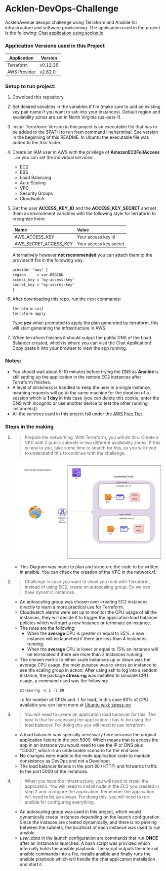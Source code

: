 # Acklen-DevOps-Challenge
AcklenAvenue devops challenge using Terraform and Ansible for infrastructure and software provisioning.
The application used in the project is the following: [Chat application using socket.io](https://github.com/RGaldamez/Chat-App-using-Socket.io)

### Application Versions used in this Project
Application  | Version
----------   | ------ 
Terraform    | v0.12.25
AWS Provider | v2.62.0


### Setup to run project:
1. Download this repository.
2. Set desired variables in the variables.tf file (make sure to add an existing key pair name if you want to ssh into your instances). Default region and availability zones are set in North Virginia (us-east-1).
3. Install Terraform: Version in this project is an executable file that has to be added to the $PATH to run from command line/terminal. See version in the beginning of this README. In Ubuntu the executable file was added to the /bin folder.
4. Create an IAM user in AWS with the privilege of **AmazonEC2FullAccess**
   ...or you can set the individual services: 
   * EC2
   * EBS
   * Load Balancing
   * Auto Scaling
   * VPC
   * Security Groups
   * Cloudwatch
5. Get the user **ACCESS_KEY_ID** and the **ACCESS_KEY_SECRET** and set them as environment variables with the following style for terraform to recognize them:
   
    Name                  | Value
    --------------------  | -----
    AWS_ACCESS_KEY        | Your access key id
    AWS_SECRET_ACCESS_KEY | Your access key secret

    Alternatively however **not recommended** you can attach them to the provider.tf file in the following way:
    ```
    provider "aws" {
    region     = var.REGION
    access_key = "my-access-key"
    secret_key = "my-secret-key"
    }
    ```

6. After downloading this repo, run the next commands: 
   ```
   terraform init
   terraform apply
   ```
   Type __*yes*__ when prompted to apply the plan generated by terraform, this will start generating the infrastructure in AWS.
7. When terraform finishes it should output the public DNS of the Load Balancer created, which is where you can visit the Chat Application! Copy paste it into your browser to view the app running.

### Notes:
* You should wait about 5-10 minutes before trying the DNS as **Ansible** is still setting up the application in the remote EC2 instances after Terraform finishes.
* A level of *stickiness* is handled to keep the user in a single instance, meaning requests will go to the same machine for the duration of a session which is **1 day** in this case (you can delete this cookie, enter the DNS with incognito or use another device to test the other running instance(s)).
* All the services used in this project fall under the [AWS Free Tier](https://aws.amazon.com/free/).


### Steps in the making

1. >Prepare the networking. With Terraform, you will do this.
Create a VPC with 2 public subnets in two different availability zones. If this is new to you, take some time to search for this, as you will need to understand this to continue with the challenge.

    ![Infrastructure Diagram](/diagram.png)
    * This Diagram was made to plan and structure the code to be written in ansible. You can check the creation of the VPC in the network.tf.
  
1. >Challenge
In case you want to show you rock with Terraform, instead of using EC2, create an autoscaling group. So we can have dynamic instances.

    * An autoscaling group was chosen over creating EC2 instances directly to learn a more practical use for Terraform.
    * Cloudwatch alarms were set up to monitor the CPU usage of all the instances, they will decide if to trigger the application load balancer policies which will start a new instance or terminate an instance.
    * The rules are the following: 
       * When the **average** CPU is greater or equal to 35%, a new instance will be launched if there are less than 4 instances running.
       * When the **average** CPU is lower or equal to 15% an instance will be terminated if there are more than 2 instances running.
    * The chosen metric to either scale instances up or down was the average CPU usage, the main purpose was to stress an instance to see the scaling group in action: 
    After using ssh to log into a random instance, the package **stress-ng** was installed to simulate CPU usage, a command used was the following:
        ```
        stress-ng -c 1 -l 80
        ```
        -c for number of CPUs and -l for load, in this case 80% of CPU available 
        you can learn more at [Ubuntu wiki: stress-ng](https://wiki.ubuntu.com/Kernel/Reference/stress-ng)
    
3. >You will need to create an application load balancer for this. The idea is that for accessing the application it has to be using the load balancer. For doing this you will need to use terraform

    * A load balancer was specially necessary here because the original application listens in the port 5000. Which means that to access the app in an instance you would need to use the IP or DNS plus ":5000", which is an undesirable scenario for the end user.
    *  No changes were made to the node application code to mantain consistency as DevOps and not a Developer.
    * The load balancer listens in the port 80 (HTTP) and forwards traffic to the port 5000 of the instances.

4. >When you have the infrastructure, you will need to install the application. You will need to install node in the EC2 you created in step 2 and configure the application. Remember the application will need to be up always. For doing this, you will need to run ansible for configuring everything.
   * An autoscaling group was used in this project, which would dynamically create instances depending on the launch configuration. Since the instaces are created dynamically, and there is no peering between the subnets, the localhost of each instance was used to run ansible.
   * _user_data_ in the launch configuration are commands that run **ONCE** after an instance is launched. A bash script was provided which internally holds the ansible playbook. The script outputs the internal ansible commands into a file, installs ansible and finally runs the ansible playbook which will handle the chat application installation and start it.

   
   


  
